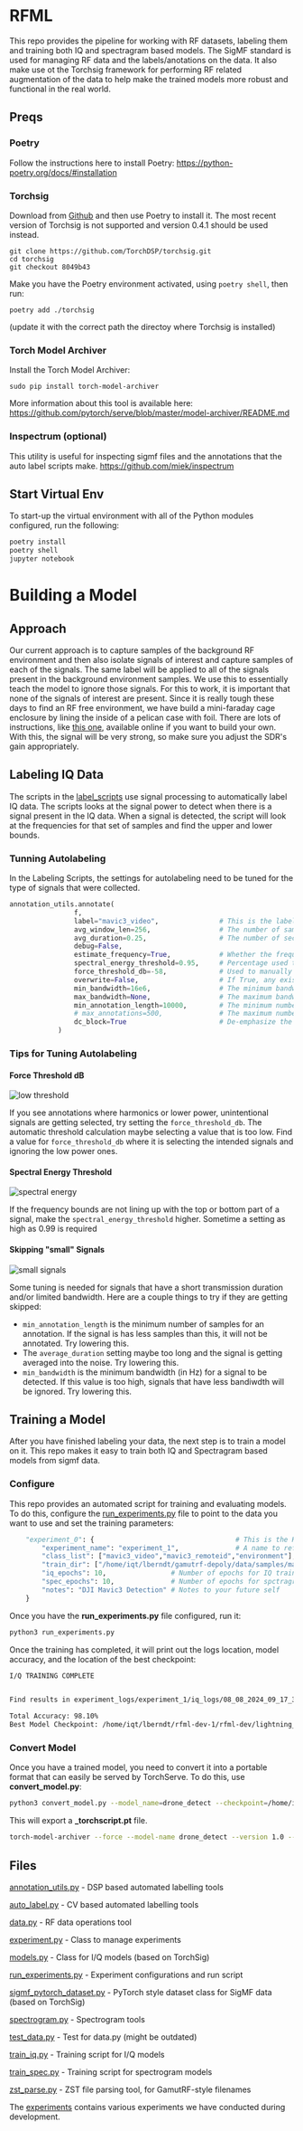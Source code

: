 # RFML

This repo provides the pipeline for working with RF datasets, labeling them and training both IQ and spectragram based models. The SigMF standard is used for managing RF data and the labels/anotations on the data. It also make use ot the Torchsig framework for performing RF related augmentation of the data to help make the trained models more robust and functional in the real world.
 
## Preqs

### Poetry

Follow the instructions here to install Poetry: https://python-poetry.org/docs/#installation

### Torchsig

Download from [Github](https://github.com/TorchDSP/torchsig) and then use Poetry to install it. The most recent version of Torchsig is not supported and version 0.4.1 should be used instead. 

```
git clone https://github.com/TorchDSP/torchsig.git
cd torchsig
git checkout 8049b43
```

Make you have the Poetry environment activated, using `poetry shell`, then run:

```
poetry add ./torchsig
```

(update it with the correct path the directoy where Torchsig is installed)

### Torch Model Archiver

Install the Torch Model Archiver:
```
sudo pip install torch-model-archiver
```

More information about this tool is available here: 
https://github.com/pytorch/serve/blob/master/model-archiver/README.md

### Inspectrum (optional)

This utility is useful for inspecting sigmf files and the annotations that the auto label scripts make.
https://github.com/miek/inspectrum


## Start Virtual Env

To start-up the virtual environment with all of the Python modules configured, run the following:

```bash
poetry install
poetry shell
jupyter notebook
```


# Building a Model


## Approach

Our current approach is to capture samples of the background RF environment and then also isolate signals of interest and capture samples of each of the signals. The same label will be applied to all of the signals present in the background environment samples. We use this to essentially teach the model to ignore those signals. For this to work, it is important that none of the signals of interest are present. Since it is really tough these days to find an RF free environment, we have build a mini-faraday cage enclosure by lining the inside of a pelican case with foil. There are lots of instructions, like [this one](https://mosequipment.com/blogs/blog/build-your-own-faraday-cage), available online if you want to build your own. With this, the signal will be very strong, so make sure you adjust the SDR's gain appropriately.

## Labeling IQ Data

The scripts in the [label_scripts](./label_scripts/) use signal processing to automatically label IQ data. The scripts looks at the signal power to detect when there is a signal present in the IQ data. When a signal is detected, the script will look at the frequencies for that set of samples and find the upper and lower bounds.


### Tunning Autolabeling

In the Labeling Scripts, the settings for autolabeling need to be tuned for the type of signals that were collected.

```python
annotation_utils.annotate(
                f, 
                label="mavic3_video",               # This is the label that is applied to all of the matching annotations
                avg_window_len=256,                 # The number of samples over which to average signal power
                avg_duration=0.25,                  # The number of seconds, from the start of the recording to use to automatically calculate the SNR threshold, if it is None then all of the samples will be used
                debug=False,    
                estimate_frequency=True,            # Whether the frequency bounds for an annotation should be calculated. estimate_frequency needs to be enabled if you use min/max_bandwidth
                spectral_energy_threshold=0.95,     # Percentage used to determine the upper and lower frequency bounds for an annotation
                force_threshold_db=-58,             # Used to manually set the threshold used for detecting a signal and creating an annotation. If None, then the automatic threshold calcuation will be used instead.
                overwrite=False,                    # If True, any existing annotations in the .sigmf-meta file will be removed
                min_bandwidth=16e6,                 # The minimum bandwidth (in Hz) of a signal to annotate
                max_bandwidth=None,                 # The maximum bandwidth (in Hz) of a signal to annotate
                min_annotation_length=10000,        # The minimum numbers of samples in length a signal needs to be in order for it to be annotated. This is directly related to the sample rate a signal was captured at and does not take into account bandwidth. So 10000 samples at 20,000,000 samples per second, would mean a minimum transmission length of 0.0005 seconds
                # max_annotations=500,              # The maximum number of annotations to automatically add  
                dc_block=True                       # De-emphasize the DC spike when trying to calculate the frequencies for a signal
            )
```

### Tips for Tuning Autolabeling

#### Force Threshold dB
![low threshold](./images/low_threshold.png)

If you see annotations where harmonics or lower power, unintentional signals are getting selected, try setting the `force_threshold_db`. The automatic threshold calculation maybe selecting a value that is too low. Find a value for `force_threshold_db` where it is selecting the intended signals and ignoring the low power ones.

#### Spectral Energy Threshold
![spectral energy](./images/spectral_energy.png)

If the frequency bounds are not lining up with the top or bottom part of a signal, make the `spectral_energy_threshold` higher. Sometime a setting as high as 0.99 is required 

#### Skipping "small" Signals
![small signals](./images/min_annotation.png)

Some tuning is needed for signals that have a short transmission duration and/or limited bandwidth. Here are a couple things to try if they are getting skipped:
- `min_annotation_length` is the minimum number of samples for an annotation. If the signal is has less samples than this, it will not be annotated. Try lowering this.
- The `average_duration` setting maybe too long and the signal is getting averaged into the noise. Try lowering this.
- `min_bandwidth` is the minimum bandwidth (in Hz) for a signal to be detected. If this value is too high, signals that have less bandiwdth will be ignored. Try lowering this.

## Training a Model

After you have finished labeling your data, the next step is to train a model on it. This repo makes it easy to train both IQ and Spectragram based models from sigmf data. 

### Configure

This repo provides an automated script for training and evaluating models. To do this, configure the [run_experiments.py](./run_experiments.py) file to point to the data you want to use and set the training parameters:

```python
    "experiment_0": {                                   # This is the Key to use, it needs to be `experiment_` followed by an increasing number
        "experiment_name": "experiment_1",              # A name to refer to the experiment
        "class_list": ["mavic3_video","mavic3_remoteid","environment"],     # The labels that are present in the sigmf-meta files
        "train_dir": ["/home/iqt/lberndt/gamutrf-depoly/data/samples/mavic-30db", "/home/iqt/lberndt/gamutrf-depoly/data/samples/mavic-0db", "/home/iqt/lberndt/gamutrf-depoly/data/samples/environment"],  # The sigmf files to use, including the path to the file
        "iq_epochs": 10,                # Number of epochs for IQ training, if it is 0 or None, it will be skipped
        "spec_epochs": 10,              # Number of epochs for spctragram training, if it is 0 or None, it will be skipped
        "notes": "DJI Mavic3 Detection" # Notes to your future self
    }
```

Once you have the **run_experiments.py** file configured, run it:

```bash
python3 run_experiments.py
```

Once the training has completed, it will print out the logs location, model accuracy, and the location of the best checkpoint: 

```bash
I/Q TRAINING COMPLETE


Find results in experiment_logs/experiment_1/iq_logs/08_08_2024_09_17_32

Total Accuracy: 98.10%
Best Model Checkpoint: /home/iqt/lberndt/rfml-dev-1/rfml-dev/lightning_logs/version_5/checkpoints/experiment_logs/experiment_1/iq_checkpoints/checkpoint.ckpt
```

### Convert Model

Once you have a trained model, you need to convert it into a portable format that can easily be served by TorchServe. To do this, use **convert_model.py**:

```bash
python3 convert_model.py --model_name=drone_detect --checkpoint=/home/iqt/lberndt/rfml-dev-1/rfml-dev/lightning_logs/version_5/checkpoints/experiment_logs/experiment_1/iq_checkpoints/checkpoint.ckpt
```
This will export a **_torchscript.pt** file.

```bash
torch-model-archiver --force --model-name drone_detect --version 1.0 --serialized-file weights/drone_detect_torchscript.pt --handler custom_handlers/iq_custom_handler.py  --export-path models/ -r custom_handler/requirements.txt
```

## Files


[annotation_utils.py](annotation_utils.py) - DSP based automated labelling tools

[auto_label.py](auto_label.py) - CV based automated labelling tools

[data.py](data.py) - RF data operations tool

[experiment.py](experiment.py) - Class to manage experiments 

[models.py](models.py) - Class for I/Q models (based on TorchSig) 

[run_experiments.py](run_experiments.py) - Experiment configurations and run script

[sigmf_pytorch_dataset.py](sigmf_pytorch_dataset.py) - PyTorch style dataset class for SigMF data (based on TorchSig) 

[spectrogram.py](spectrogram.py) - Spectrogram tools 

[test_data.py](test_data.py) - Test for data.py (might be outdated)

[train_iq.py](train_iq.py) - Training script for I/Q models

[train_spec.py](train_spec.py) - Training script for spectrogram models

[zst_parse.py](zst_parse.py) - ZST file parsing tool, for GamutRF-style filenames  

The [experiments](./experiments/) contains various experiments we have conducted during development.

